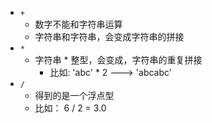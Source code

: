 - `+`
  - 数字不能和字符串运算
  - 字符串和字符串，会变成字符串的拼接
- `*`
  - 字符串 * 整型，会变成，字符串的重复拼接
    - 比如:  'abc' * 2  --->  'abcabc'
- `/`
  - 得到的是一个浮点型
  - 比如： 6 / 2 = 3.0
